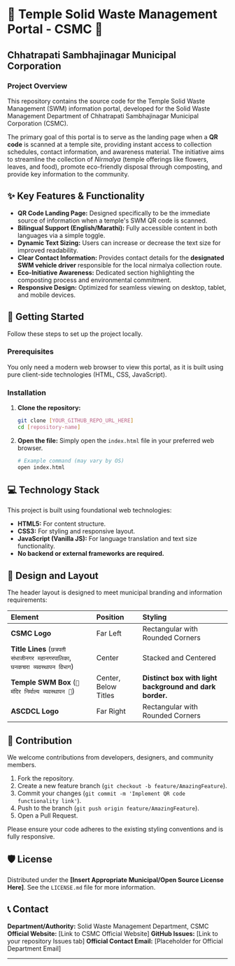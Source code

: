 # 🌿 Temple Solid Waste Management Portal - CSMC 🌿

## Chhatrapati Sambhajinagar Municipal Corporation

### Project Overview
This repository contains the source code for the Temple Solid Waste Management (SWM) information portal, developed for the Solid Waste Management Department of Chhatrapati Sambhajinagar Municipal Corporation (CSMC).

The primary goal of this portal is to serve as the landing page when a **QR code** is scanned at a temple site, providing instant access to collection schedules, contact information, and awareness material. The initiative aims to streamline the collection of *Nirmalya* (temple offerings like flowers, leaves, and food), promote eco-friendly disposal through composting, and provide key information to the community.

## ✨ Key Features & Functionality

* **QR Code Landing Page:** Designed specifically to be the immediate source of information when a temple's SWM QR code is scanned.
* **Bilingual Support (English/Marathi):** Fully accessible content in both languages via a simple toggle.
* **Dynamic Text Sizing:** Users can increase or decrease the text size for improved readability.
* **Clear Contact Information:** Provides contact details for the **designated SWM vehicle driver** responsible for the local nirmalya collection route.
* **Eco-Initiative Awareness:** Dedicated section highlighting the composting process and environmental commitment.
* **Responsive Design:** Optimized for seamless viewing on desktop, tablet, and mobile devices.

## 🚀 Getting Started

Follow these steps to set up the project locally.

### Prerequisites
You only need a modern web browser to view this portal, as it is built using pure client-side technologies (HTML, CSS, JavaScript).

### Installation

1.  **Clone the repository:**
    ```bash
    git clone [YOUR_GITHUB_REPO_URL_HERE]
    cd [repository-name]
    ```

2.  **Open the file:**
    Simply open the `index.html` file in your preferred web browser.

    ```bash
    # Example command (may vary by OS)
    open index.html 
    ```

## 💻 Technology Stack

This project is built using foundational web technologies:

* **HTML5:** For content structure.
* **CSS3:** For styling and responsive layout.
* **JavaScript (Vanilla JS):** For language translation and text size functionality.
* **No backend or external frameworks are required.**

## 🎨 Design and Layout

The header layout is designed to meet municipal branding and information requirements:

| Element | Position | Styling |
| :--- | :--- | :--- |
| **CSMC Logo** | Far Left | Rectangular with Rounded Corners |
| **Title Lines** (`छत्रपती संभाजीनगर महानगरपालिका`, `घनकचरा व्यवस्थापन विभाग`) | Center | Stacked and Centered |
| **Temple SWM Box** (`🌿 मंदिर निर्माल्य व्यवस्थापन 🌿`) | Center, Below Titles | **Distinct box with light background and dark border.** |
| **ASCDCL Logo** | Far Right | Rectangular with Rounded Corners |

## 🤝 Contribution

We welcome contributions from developers, designers, and community members.

1.  Fork the repository.
2.  Create a new feature branch (`git checkout -b feature/AmazingFeature`).
3.  Commit your changes (`git commit -m 'Implement QR code functionality link'`).
4.  Push to the branch (`git push origin feature/AmazingFeature`).
5.  Open a Pull Request.

Please ensure your code adheres to the existing styling conventions and is fully responsive.

## 🛡️ License

Distributed under the **[Insert Appropriate Municipal/Open Source License Here]**. See the `LICENSE.md` file for more information.

## 📞 Contact

**Department/Authority:** Solid Waste Management Department, CSMC
**Official Website:** [Link to CSMC Official Website]
**GitHub Issues:** [Link to your repository Issues tab]
**Official Contact Email:** [Placeholder for Official Department Email]

***

